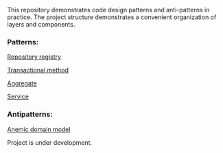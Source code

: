 This repository demonstrates code design patterns and anti-patterns in practice. 
The project structure demonstrates a convenient organization of layers and components.

### Patterns:
[Repository registry](https://github.com/vadiminshakov/dddgo/blob/main/repository/reporegistry.go#L30)

[Transactional method](https://github.com/vadiminshakov/dddgo/blob/main/repository/reporegistry.go#L55)

[Aggregate](https://github.com/vadiminshakov/dddgo/blob/main/core/domain/aggregates/basket.go)

[Service](https://github.com/vadiminshakov/dddgo/blob/main/core/services/basketsvc.go)

### Antipatterns:
[Anemic domain model](https://github.com/vadiminshakov/dddgo/blob/main/core/services/antipatterns/anemicBasket.go)

Project is under development.